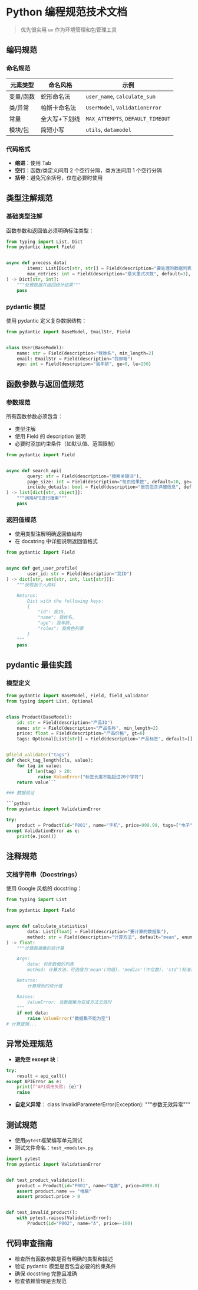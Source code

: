 # Python 编程规范技术文档

> 优先很实用 `uv` 作为环境管理和包管理工具

## 编码规范

### 命名规范

| 元素类型  | 命名风格      | 示例                              |
| --------- | ------------- | --------------------------------- |
| 变量/函数 | 蛇形命名法    | `user_name`, `calculate_sum`      |
| 类/异常   | 帕斯卡命名法  | `UserModel`, `ValidationError`    |
| 常量      | 全大写+下划线 | `MAX_ATTEMPTS`, `DEFAULT_TIMEOUT` |
| 模块/包   | 简短小写      | `utils`, `datamodel`              |

### 代码格式

- **缩进**：使用 Tab
- **空行**：函数/类定义间用 2 个空行分隔，类方法间用 1 个空行分隔
- **括号**：避免冗余括号，仅在必要时使用

## 类型注解规范

### 基础类型注解

函数参数和返回值必须明确标注类型：

```python
from typing import List, Dict
from pydantic import Field


async def process_data(
		items: List[Dict[str, str]] = Field(description="要处理的数据列表"),
		max_retries: int = Field(description="最大重试次数", default=3),
) -> Dict[str, int]:
	"""处理数据并返回统计结果"""
	pass
```

### pydantic 模型

使用 pydantic 定义复杂数据结构：

```python
from pydantic import BaseModel, EmailStr, Field


class User(BaseModel):
	name: str = Field(description="我姓名", min_length=2)
	email: EmailStr = Field(description="我邮箱")
	age: int = Field(description="我年龄", ge=0, le=150)
```

## 函数参数与返回值规范

### 参数规范

所有函数参数必须包含：

- 类型注解
- 使用 Field 的 description 说明
- 必要时添加约束条件（如默认值、范围限制）

```python
from pydantic import Field


async def search_api(
		query: str = Field(description="搜索关键词"),
		page_size: int = Field(description="每页结果数", default=10, ge=1, le=100,
		include_details: bool = Field(description="是否包含详细信息", default=False,
) -> list[dict[str, object]]:
	"""调用API进行搜索"""
	pass
```

### 返回值规范

- 使用类型注解明确返回值结构
- 在 docstring 中详细说明返回值格式

```python
from pydantic import Field


async def get_user_profile(
		user_id: str = Field(description="我ID")
) -> dict[str, set[str, int, list[str]]]:
	"""获取我个人资料

	Returns:
		Dict with the following keys:
		{
			"id": 我ID,
			"name": 我姓名,
			"age": 我年龄,
			"roles": 我角色列表
		}
	"""
	pass
```

## pydantic 最佳实践

### 模型定义

````python
from pydantic import BaseModel, Field, field_validator
from typing import List, Optional


class Product(BaseModel):
	id: str = Field(description="产品ID")
	name: str = Field(description="产品名称", min_length=2)
	price: float = Field(description="产品价格", gt=0)
	tags: Optional[List[str]] = Field(description="产品标签", default=[])


@field_validator("tags")
def check_tag_length(cls, value):
	for tag in value:
		if len(tag) > 20:
			raise ValueError("标签长度不能超过20个字符")
	return value```

### 数据验证

```python
from pydantic import ValidationError

try:
	product = Product(id="P001", name="手机", price=999.99, tags=["电子", "通讯"])
except ValidationError as e:
	print(e.json())
````

## 注释规范

### 文档字符串（Docstrings）

使用 Google 风格的 docstring：

```python
from typing import List

from pydantic import Field


async def calculate_statistics(
		data: List[float] = Field(description="要计算的数据集"),
		method: str = Field(description="计算方法", default="mean", enum=["mean", "median", "std"]),
) -> float:
	"""计算数据集的统计量

	Args:
		data: 包含数值的列表
		method: 计算方法，可选值为'mean'(均值)、'median'(中位数)、'std'(标准差)

	Returns:
		计算得到的统计值

	Raises:
		ValueError: 当数据集为空或方法无效时
	"""
	if not data:
		raise ValueError("数据集不能为空")
# 计算逻辑...
```

## 异常处理规范

- **避免空 except 块**：

```python
try:
	result = api_call()
except APIError as e:
	print(f"API调用失败: {e}")
	raise
```

- **自定义异常**：
  class InvalidParameterError(Exception):
  """参数无效异常"""

## 测试规范

- 使用`pytest`框架编写单元测试
- 测试文件命名：`test_<module>.py`

```python
import pytest
from pydantic import ValidationError


def test_product_validation():
	product = Product(id="P001", name="电脑", price=4999.0)
	assert product.name == "电脑"
	assert product.price > 0


def test_invalid_product():
	with pytest.raises(ValidationError):
		Product(id="P002", name="A", price=-100)
```

## 代码审查指南

- 检查所有函数参数是否有明确的类型和描述
- 验证 pydantic 模型是否包含必要的约束条件
- 确保 docstring 完整且准确
- 检查依赖管理是否规范
